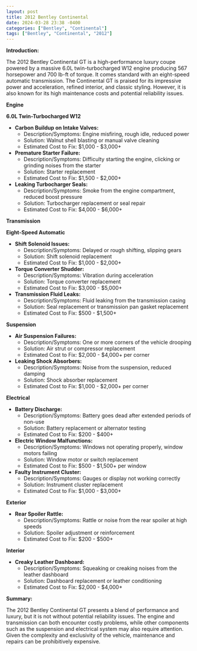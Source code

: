 ```yaml
---
layout: post
title: 2012 Bentley Continental
date: 2024-03-28 23:38 -0400
categories: ["Bentley", "Continental"]
tags: ["Bentley", "Continental", "2012"]
---
```

**Introduction:**

The 2012 Bentley Continental GT is a high-performance luxury coupe powered by a massive 6.0L twin-turbocharged W12 engine producing 567 horsepower and 700 lb-ft of torque. It comes standard with an eight-speed automatic transmission. The Continental GT is praised for its impressive power and acceleration, refined interior, and classic styling. However, it is also known for its high maintenance costs and potential reliability issues.

**Engine**

**6.0L Twin-Turbocharged W12**
- **Carbon Buildup on Intake Valves:**
  - Description/Symptoms: Engine misfiring, rough idle, reduced power
  - Solution: Walnut shell blasting or manual valve cleaning
  - Estimated Cost to Fix: $1,000 - $3,000+
- **Premature Starter Failure:**
  - Description/Symptoms: Difficulty starting the engine, clicking or grinding noises from the starter
  - Solution: Starter replacement
  - Estimated Cost to Fix: $1,500 - $2,000+
- **Leaking Turbocharger Seals:**
  - Description/Symptoms: Smoke from the engine compartment, reduced boost pressure
  - Solution: Turbocharger replacement or seal repair
  - Estimated Cost to Fix: $4,000 - $6,000+

**Transmission**

**Eight-Speed Automatic**
- **Shift Solenoid Issues:**
  - Description/Symptoms: Delayed or rough shifting, slipping gears
  - Solution: Shift solenoid replacement
  - Estimated Cost to Fix: $1,000 - $2,000+
- **Torque Converter Shudder:**
  - Description/Symptoms: Vibration during acceleration
  - Solution: Torque converter replacement
  - Estimated Cost to Fix: $3,000 - $5,000+
- **Transmission Fluid Leaks:**
  - Description/Symptoms: Fluid leaking from the transmission casing
  - Solution: Seal replacement or transmission pan gasket replacement
  - Estimated Cost to Fix: $500 - $1,500+

**Suspension**

- **Air Suspension Failures:**
  - Description/Symptoms: One or more corners of the vehicle drooping
  - Solution: Air strut or compressor replacement
  - Estimated Cost to Fix: $2,000 - $4,000+ per corner
- **Leaking Shock Absorbers:**
  - Description/Symptoms: Noise from the suspension, reduced damping
  - Solution: Shock absorber replacement
  - Estimated Cost to Fix: $1,000 - $2,000+ per corner

**Electrical**

- **Battery Discharge:**
  - Description/Symptoms: Battery goes dead after extended periods of non-use
  - Solution: Battery replacement or alternator testing
  - Estimated Cost to Fix: $200 - $400+
- **Electric Window Malfunctions:**
  - Description/Symptoms: Windows not operating properly, window motors failing
  - Solution: Window motor or switch replacement
  - Estimated Cost to Fix: $500 - $1,500+ per window
- **Faulty Instrument Cluster:**
  - Description/Symptoms: Gauges or display not working correctly
  - Solution: Instrument cluster replacement
  - Estimated Cost to Fix: $1,000 - $3,000+

**Exterior**

- **Rear Spoiler Rattle:**
  - Description/Symptoms: Rattle or noise from the rear spoiler at high speeds
  - Solution: Spoiler adjustment or reinforcement
  - Estimated Cost to Fix: $200 - $500+

**Interior**

- **Creaky Leather Dashboard:**
  - Description/Symptoms: Squeaking or creaking noises from the leather dashboard
  - Solution: Dashboard replacement or leather conditioning
  - Estimated Cost to Fix: $2,000 - $4,000+

**Summary:**

The 2012 Bentley Continental GT presents a blend of performance and luxury, but it is not without potential reliability issues. The engine and transmission can both encounter costly problems, while other components such as the suspension and electrical system may also require attention. Given the complexity and exclusivity of the vehicle, maintenance and repairs can be prohibitively expensive.
